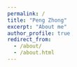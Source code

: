 ```yaml
---
permalink: /
title: "Peng Zhong"
excerpt: "About me"
author_profile: true
redirect_from: 
  - /about/
  - /about.html
---
```


